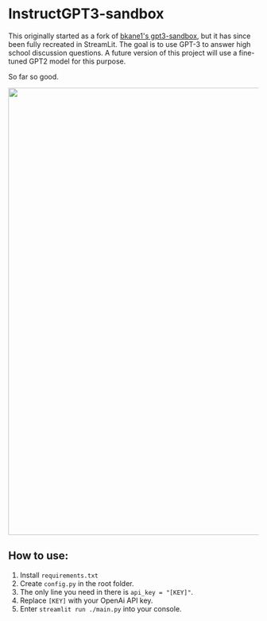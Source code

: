 # InstructGPT3-sandbox
 This originally started as a fork of [bkane1's gpt3-sandbox](https://github.com/bkane1/gpt3-sandbox), but it has since been fully recreated in StreamLit. The goal is to use GPT-3 to answer high school discussion questions. A future version of this project will use a fine-tuned GPT2 model for this purpose.

So far so good.

<img src="https://github.com/Zayatsoff/InstructGPT3-sandbox/blob/main/images/ss1.JPG" width="900">

## How to use:
1. Install `requirements.txt`
2. Create `config.py` in the root folder. 
3. The only line you need in there is `api_key = "[KEY]"`. 
4. Replace `[KEY]` with your OpenAi API key.
5. Enter `streamlit run ./main.py` into your console.

